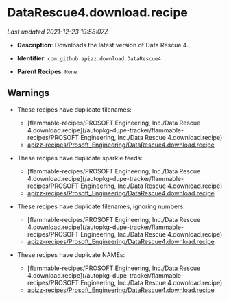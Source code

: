 # DataRescue4.download.recipe

_Last updated 2021-12-23 19:58:07Z_

- **Description**: Downloads the latest version of Data Rescue 4.

- **Identifier**: `com.github.apizz.download.DataRescue4`

- **Parent Recipes**: `None`

## Warnings

- These recipes have duplicate filenames:
    - [flammable-recipes/PROSOFT Engineering, Inc./Data Rescue 4.download.recipe](/autopkg-dupe-tracker/flammable-recipes/PROSOFT Engineering, Inc./Data Rescue 4.download.recipe)
    - [apizz-recipes/Prosoft_Engineering/DataRescue4.download.recipe](/autopkg-dupe-tracker/apizz-recipes/Prosoft_Engineering/DataRescue4.download.recipe)

- These recipes have duplicate sparkle feeds:
    - [flammable-recipes/PROSOFT Engineering, Inc./Data Rescue 4.download.recipe](/autopkg-dupe-tracker/flammable-recipes/PROSOFT Engineering, Inc./Data Rescue 4.download.recipe)
    - [apizz-recipes/Prosoft_Engineering/DataRescue4.download.recipe](/autopkg-dupe-tracker/apizz-recipes/Prosoft_Engineering/DataRescue4.download.recipe)

- These recipes have duplicate filenames, ignoring numbers:
    - [flammable-recipes/PROSOFT Engineering, Inc./Data Rescue 4.download.recipe](/autopkg-dupe-tracker/flammable-recipes/PROSOFT Engineering, Inc./Data Rescue 4.download.recipe)
    - [apizz-recipes/Prosoft_Engineering/DataRescue4.download.recipe](/autopkg-dupe-tracker/apizz-recipes/Prosoft_Engineering/DataRescue4.download.recipe)

- These recipes have duplicate NAMEs:
    - [flammable-recipes/PROSOFT Engineering, Inc./Data Rescue 4.download.recipe](/autopkg-dupe-tracker/flammable-recipes/PROSOFT Engineering, Inc./Data Rescue 4.download.recipe)
    - [apizz-recipes/Prosoft_Engineering/DataRescue4.download.recipe](/autopkg-dupe-tracker/apizz-recipes/Prosoft_Engineering/DataRescue4.download.recipe)